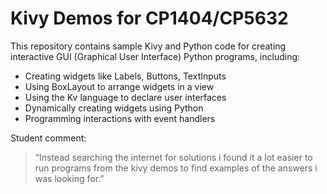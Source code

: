 # Kivy Demos for CP1404/CP5632

This repository contains sample Kivy and Python code for creating interactive GUI (Graphical User Interface) Python
programs, including:

- Creating widgets like Labels, Buttons, TextInputs
- Using BoxLayout to arrange widgets in a view
- Using the Kv language to declare user interfaces
- Dynamically creating widgets using Python
- Programming interactions with event handlers

Student comment:
> “Instead searching the internet for solutions i found it a lot easier to run programs from the kivy demos to find
> examples of the answers i was looking for.” 

